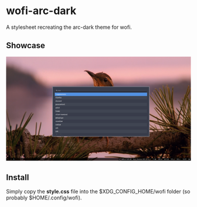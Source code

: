 # wofi-arc-dark

A stylesheet recreating the arc-dark theme for wofi.

## Showcase

![Showcase](./pics/showcase.png)

## Install

Simply copy the **style.css** file into the $XDG_CONFIG_HOME/wofi folder (so probably $HOME/.config/wofi).
